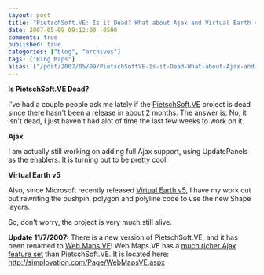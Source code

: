 ```yaml
---
layout: post
title: "PietschSoft.VE: Is it Dead? What about Ajax and Virtual Earth v5?"
date: 2007-05-09 09:12:00 -0500
comments: true
published: true
categories: ["blog", "archives"]
tags: ["Bing Maps"]
alias: ["/post/2007/05/09/PietschSoftVE-Is-it-Dead-What-about-Ajax-and-Virtual-Earth-v5", "/post/2007/05/09/pietschsoftve-is-it-dead-what-about-ajax-and-virtual-earth-v5"]
---
```

<!-- more -->
<p>
<strong>Is PietschSoft.VE Dead?</strong>
</p>
<p>
I&#39;ve had a couple people ask me lately if the <a href="http://simplovation.com/Page/WebMapsVE.aspx">PietschSoft.VE</a> project is dead since there hasn&#39;t been a release in about 2 months. The answer is: No, it isn&#39;t dead, I just haven&#39;t had alot of time the last few weeks to work on it.
</p>
<p>
<strong>Ajax</strong>
</p>
<p>
I am actually still working on adding full Ajax support, using UpdatePanels as the enablers. It&nbsp;is turning out to be pretty cool.
</p>
<p>
<strong>Virtual Earth v5</strong>
</p>
<p>
Also, since Microsoft recently released <a href="http://dev.live.com/virtualearth">Virtual Earth v5</a>, I have my work cut out rewriting the pushpin, polygon and polyline code to use the new Shape layers.
</p>
<p>
So, don&#39;t worry, the project is very much still alive.
</p>
<p>
<strong>Update 11/7/2007:</strong> There is a new version of PietschSoft.VE, and it has been renamed to <a href="http://simplovation.com/Page/WebMapsVE.aspx">Web.Maps.VE</a>! Web.Maps.VE has a <a href="http://simplovation.com/Page/WebMapsVE.aspx">much richer Ajax feature set</a> than PietschSoft.VE. It is located here: <a href="http://simplovation.com/Page/WebMapsVE.aspx">http://simplovation.com/Page/WebMapsVE.aspx</a>
</p>
